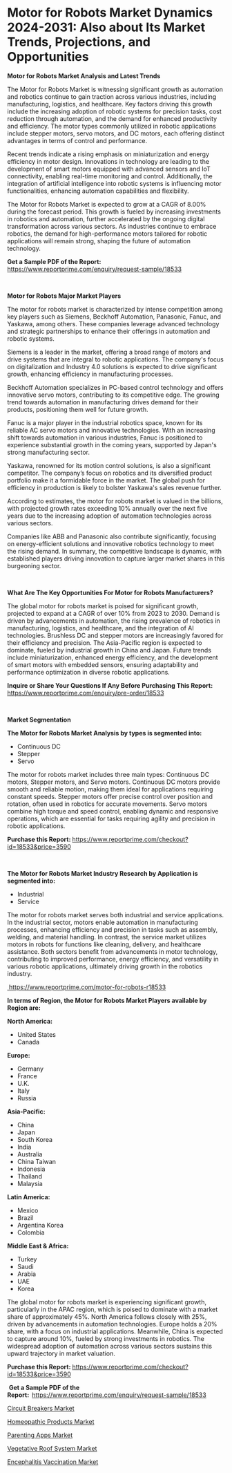 <p><h1>Motor for Robots Market Dynamics 2024-2031: Also about Its Market Trends, Projections, and Opportunities</h1></p><p><strong>Motor for Robots Market Analysis and Latest Trends</strong></p>
<p><p>The Motor for Robots Market is witnessing significant growth as automation and robotics continue to gain traction across various industries, including manufacturing, logistics, and healthcare. Key factors driving this growth include the increasing adoption of robotic systems for precision tasks, cost reduction through automation, and the demand for enhanced productivity and efficiency. The motor types commonly utilized in robotic applications include stepper motors, servo motors, and DC motors, each offering distinct advantages in terms of control and performance.</p><p>Recent trends indicate a rising emphasis on miniaturization and energy efficiency in motor design. Innovations in technology are leading to the development of smart motors equipped with advanced sensors and IoT connectivity, enabling real-time monitoring and control. Additionally, the integration of artificial intelligence into robotic systems is influencing motor functionalities, enhancing automation capabilities and flexibility.</p><p>The Motor for Robots Market is expected to grow at a CAGR of 8.00% during the forecast period. This growth is fueled by increasing investments in robotics and automation, further accelerated by the ongoing digital transformation across various sectors. As industries continue to embrace robotics, the demand for high-performance motors tailored for robotic applications will remain strong, shaping the future of automation technology.</p></p>
<p><strong>Get a Sample PDF of the Report:&nbsp;</strong> <a href="https://www.reportprime.com/enquiry/request-sample/18533?utm_campaign=1091&utm_medium=2&utm_source=Github&utm_content=ia&utm_term=21112024&utm_id=motor-for-robots">https://www.reportprime.com/enquiry/request-sample/18533</a></p>
<p>&nbsp;</p>
<p><strong>Motor for Robots Major Market Players</strong></p>
<p><p>The motor for robots market is characterized by intense competition among key players such as Siemens, Beckhoff Automation, Panasonic, Fanuc, and Yaskawa, among others. These companies leverage advanced technology and strategic partnerships to enhance their offerings in automation and robotic systems.</p><p>Siemens is a leader in the market, offering a broad range of motors and drive systems that are integral to robotic applications. The company's focus on digitalization and Industry 4.0 solutions is expected to drive significant growth, enhancing efficiency in manufacturing processes.</p><p>Beckhoff Automation specializes in PC-based control technology and offers innovative servo motors, contributing to its competitive edge. The growing trend towards automation in manufacturing drives demand for their products, positioning them well for future growth.</p><p>Fanuc is a major player in the industrial robotics space, known for its reliable AC servo motors and innovative technologies. With an increasing shift towards automation in various industries, Fanuc is positioned to experience substantial growth in the coming years, supported by Japan's strong manufacturing sector.</p><p>Yaskawa, renowned for its motion control solutions, is also a significant competitor. The company’s focus on robotics and its diversified product portfolio make it a formidable force in the market. The global push for efficiency in production is likely to bolster Yaskawa's sales revenue further.</p><p>According to estimates, the motor for robots market is valued in the billions, with projected growth rates exceeding 10% annually over the next five years due to the increasing adoption of automation technologies across various sectors.</p><p>Companies like ABB and Panasonic also contribute significantly, focusing on energy-efficient solutions and innovative robotics technology to meet the rising demand. In summary, the competitive landscape is dynamic, with established players driving innovation to capture larger market shares in this burgeoning sector.</p></p>
<p>&nbsp;</p>
<p><strong>What Are The Key Opportunities For Motor for Robots Manufacturers?</strong></p>
<p><p>The global motor for robots market is poised for significant growth, projected to expand at a CAGR of over 10% from 2023 to 2030. Demand is driven by advancements in automation, the rising prevalence of robotics in manufacturing, logistics, and healthcare, and the integration of AI technologies. Brushless DC and stepper motors are increasingly favored for their efficiency and precision. The Asia-Pacific region is expected to dominate, fueled by industrial growth in China and Japan. Future trends include miniaturization, enhanced energy efficiency, and the development of smart motors with embedded sensors, ensuring adaptability and performance optimization in diverse robotic applications.</p></p>
<p><strong>Inquire or Share Your Questions If Any Before Purchasing This Report:</strong> <a href="https://www.reportprime.com/enquiry/pre-order/18533?utm_campaign=1091&utm_medium=2&utm_source=Github&utm_content=ia&utm_term=21112024&utm_id=motor-for-robots">https://www.reportprime.com/enquiry/pre-order/18533</a></p>
<p>&nbsp;</p>
<p><strong>Market Segmentation</strong></p>
<p><strong>The Motor for Robots Market Analysis by types is segmented into:</strong></p>
<p><ul><li>Continuous DC</li><li>Stepper</li><li>Servo</li></ul></p>
<p><p>The motor for robots market includes three main types: Continuous DC motors, Stepper motors, and Servo motors. Continuous DC motors provide smooth and reliable motion, making them ideal for applications requiring constant speeds. Stepper motors offer precise control over position and rotation, often used in robotics for accurate movements. Servo motors combine high torque and speed control, enabling dynamic and responsive operations, which are essential for tasks requiring agility and precision in robotic applications.</p></p>
<p><strong>Purchase this Report:&nbsp;</strong><a href="https://www.reportprime.com/checkout?id=18533&price=3590&utm_campaign=1091&utm_medium=2&utm_source=Github&utm_content=ia&utm_term=21112024&utm_id=motor-for-robots">https://www.reportprime.com/checkout?id=18533&price=3590</a></p>
<p>&nbsp;</p>
<p><strong>The Motor for Robots Market Industry Research by Application is segmented into:</strong></p>
<p><ul><li>Industrial</li><li>Service</li></ul></p>
<p><p>The motor for robots market serves both industrial and service applications. In the industrial sector, motors enable automation in manufacturing processes, enhancing efficiency and precision in tasks such as assembly, welding, and material handling. In contrast, the service market utilizes motors in robots for functions like cleaning, delivery, and healthcare assistance. Both sectors benefit from advancements in motor technology, contributing to improved performance, energy efficiency, and versatility in various robotic applications, ultimately driving growth in the robotics industry.</p></p>
<p><a href="https://www.reportprime.com/motor-for-robots-r18533?utm_campaign=1091&utm_medium=2&utm_source=Github&utm_content=ia&utm_term=21112024&utm_id=motor-for-robots">&nbsp;https://www.reportprime.com/motor-for-robots-r18533</a></p>
<p><strong>In terms of Region, the Motor for Robots Market Players available by Region are:</strong></p>
<p>
    <p> <strong> North America: </strong>
        <ul>
            <li>United States</li>
            <li>Canada</li>
        </ul>
        </p> 
    <p> <strong> Europe: </strong>
        <ul>
            <li>Germany</li>
            <li>France</li>
            <li>U.K.</li>
            <li>Italy</li>
            <li>Russia</li>
        </ul>
        </p> 
    <p> <strong> Asia-Pacific: </strong>
        <ul>
            <li>China</li>
            <li>Japan</li>
            <li>South Korea</li>
            <li>India</li>
            <li>Australia</li>
            <li>China Taiwan</li>
            <li>Indonesia</li>
            <li>Thailand</li>
            <li>Malaysia</li>
        </ul>
        </p> 
    <p> <strong> Latin America: </strong>
        <ul>
            <li>Mexico</li>
            <li>Brazil</li>
            <li>Argentina Korea</li>
            <li>Colombia</li>
        </ul>
        </p> 
    <p> <strong> Middle East & Africa: </strong>
        <ul>
            <li>Turkey</li>
            <li>Saudi</li>
            <li>Arabia</li>
            <li>UAE</li>
            <li>Korea</li>
        </ul>
    </p>
    </p>
<p><p>The global motor for robots market is experiencing significant growth, particularly in the APAC region, which is poised to dominate with a market share of approximately 45%. North America follows closely with 25%, driven by advancements in automation technologies. Europe holds a 20% share, with a focus on industrial applications. Meanwhile, China is expected to capture around 10%, fueled by strong investments in robotics. The widespread adoption of automation across various sectors sustains this upward trajectory in market valuation.</p></p>
<p><strong>Purchase this Report: </strong><a href="https://www.reportprime.com/checkout?id=18533&price=3590&utm_campaign=1091&utm_medium=2&utm_source=Github&utm_content=ia&utm_term=21112024&utm_id=motor-for-robots">https://www.reportprime.com/checkout?id=18533&price=3590</a></p>
<p>&nbsp;<strong>Get a Sample PDF of the Report:&nbsp;&nbsp;</strong><a href="https://www.reportprime.com/enquiry/request-sample/18533?utm_campaign=1091&utm_medium=2&utm_source=Github&utm_content=ia&utm_term=21112024&utm_id=motor-for-robots">https://www.reportprime.com/enquiry/request-sample/18533</a></p>
<p><strong></strong></p>
<p><p><a href="https://github.com/MariaWashington76/Market-Research-Report-List-1/blob/main/circuit-breakers-market.md?utm_campaign=1091&utm_medium=2&utm_source=Github&utm_content=ia&utm_term=21112024&utm_id=motor-for-robots">Circuit Breakers Market</a></p><p><a href="https://issuu.com/reportprime-2/docs/homeopathic-products-market-size-20_997e47529c3b00?utm_campaign=1091&utm_medium=2&utm_source=Github&utm_content=ia&utm_term=21112024&utm_id=motor-for-robots">Homeopathic Products Market</a></p><p><a href="https://www.linkedin.com/pulse/growth-forecast-parenting-apps-industry-projected-l70of?utm_campaign=1091&utm_medium=2&utm_source=Github&utm_content=ia&utm_term=21112024&utm_id=motor-for-robots">Parenting Apps Market</a></p><p><a href="https://www.linkedin.com/pulse/breaking-down-vegetative-roof-system-market-growth-72v8f?utm_campaign=1091&utm_medium=2&utm_source=Github&utm_content=ia&utm_term=21112024&utm_id=motor-for-robots">Vegetative Roof System Market</a></p><p><a href="https://issuu.com/reportprime-2/docs/encephalitis-vaccination-market-siz_8886ac3843155a?utm_campaign=1091&utm_medium=2&utm_source=Github&utm_content=ia&utm_term=21112024&utm_id=motor-for-robots">Encephalitis Vaccination Market</a></p></p>